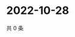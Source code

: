 # 2022-10-28

共 0 条

<!-- BEGIN WEIBO -->
<!-- 最后更新时间 Fri Oct 28 2022 23:19:12 GMT+0800 (China Standard Time) -->

<!-- END WEIBO -->
